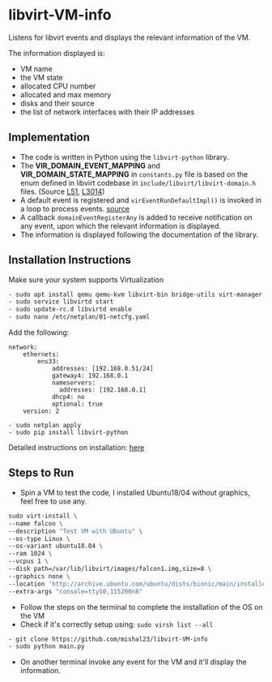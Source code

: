 # libvirt-VM-info

Listens for libvirt events and displays the relevant information of the VM.

The information displayed is:
- VM name
- the VM state
- allocated CPU number
- allocated and max memory
- disks and their source
- the list of network interfaces with their IP addresses

## Implementation

- The code is written in Python using the `libvirt-python` library.
- The **VIR_DOMAIN_EVENT_MAPPING** and **VIR_DOMAIN_STATE_MAPPING** in `constants.py` file is based on the enum defined in libvirt codebase in ```include/libvirt/libvirt-domain.h``` files. (Source [L51](https://github.com/libvirt/libvirt/blob/master/include/libvirt/libvirt-domain.h#L51), [L3014](https://github.com/libvirt/libvirt/blob/master/include/libvirt/libvirt-domain.h#L3014))
- A default event is registered and ```virEventRunDefaultImpl()``` is invoked in a loop to process events. [source](https://libvirt.org/html/libvirt-libvirt-event.html#virEventRegisterDefaultImpl)
- A callback ```domainEventRegisterAny``` is added to receive notification on any event, upon which the relevant information is displayed.
- The information is displayed following the documentation of the library.

## Installation Instructions

Make sure your system supports Virtualization

```bash
- sudo apt install qemu qemu-kvm libvirt-bin bridge-utils virt-manager
- sudo service libvirtd start
- sudo update-rc.d libvirtd enable
- sudo nano /etc/netplan/01-netcfg.yaml
```
Add the following:
```
network:
    ethernets:
        ens33:
            addresses: [192.168.0.51/24]
            gateway4: 192.168.0.1
            nameservers:
              addresses: [192.168.0.1]
            dhcp4: no
            optional: true
    version: 2
```
```
- sudo netplan apply
- sudo pip install libvirt-python
```

Detailed instructions on installation: [here](https://www.linuxtechi.com/install-configure-kvm-ubuntu-18-04-server/) 

## Steps to Run

- Spin a VM to test the code, I installed Ubuntu18/04 without graphics, feel free to use any.

```bash
sudo virt-install \
--name falcon \
--description "Test VM with Ubuntu" \
--os-type Linux \
--os-variant ubuntu18.04 \
--ram 1024 \
--vcpus 1 \
--disk path=/var/lib/libvirt/images/falcon1.img,size=8 \
--graphics none \
--location 'http://archive.ubuntu.com/ubuntu/dists/bionic/main/installer-amd64/' \
--extra-args "console=ttyS0,115200n8"
```
- Follow the steps on the terminal to complete the installation of the OS on the VM
- Check if it's correctly setup using: ```sudo virsh list --all```

```bash
- git clone https://github.com/mishal23/libvirt-VM-info
- sudo python main.py
```
- On another terminal invoke any event for the VM and it'll display the information.